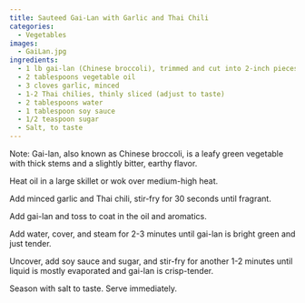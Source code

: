 ```yaml
---
title: Sauteed Gai-Lan with Garlic and Thai Chili
categories:
  - Vegetables
images:
  - GaiLan.jpg
ingredients:
  - 1 lb gai-lan (Chinese broccoli), trimmed and cut into 2-inch pieces
  - 2 tablespoons vegetable oil
  - 3 cloves garlic, minced
  - 1-2 Thai chilies, thinly sliced (adjust to taste)
  - 2 tablespoons water
  - 1 tablespoon soy sauce
  - 1/2 teaspoon sugar
  - Salt, to taste
---
```


Note: Gai-lan, also known as Chinese broccoli, is a leafy green vegetable with thick stems and a slightly bitter, earthy flavor.

Heat oil in a large skillet or wok over medium-high heat.

Add minced garlic and Thai chili, stir-fry for 30 seconds until fragrant.

Add gai-lan and toss to coat in the oil and aromatics.

Add water, cover, and steam for 2-3 minutes until gai-lan is bright green and just tender.

Uncover, add soy sauce and sugar, and stir-fry for another 1-2 minutes until liquid is mostly evaporated and gai-lan is crisp-tender.

Season with salt to taste. Serve immediately.
